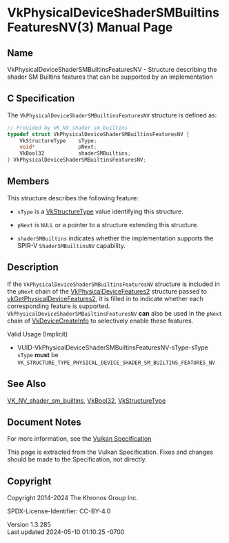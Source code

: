 # VkPhysicalDeviceShaderSMBuiltinsFeaturesNV(3) Manual Page

## Name

VkPhysicalDeviceShaderSMBuiltinsFeaturesNV - Structure describing the
shader SM Builtins features that can be supported by an implementation



## <a href="#_c_specification" class="anchor"></a>C Specification

The `VkPhysicalDeviceShaderSMBuiltinsFeaturesNV` structure is defined
as:

``` c
// Provided by VK_NV_shader_sm_builtins
typedef struct VkPhysicalDeviceShaderSMBuiltinsFeaturesNV {
    VkStructureType    sType;
    void*              pNext;
    VkBool32           shaderSMBuiltins;
} VkPhysicalDeviceShaderSMBuiltinsFeaturesNV;
```

## <a href="#_members" class="anchor"></a>Members

This structure describes the following feature:

- `sType` is a [VkStructureType](https://registry.khronos.org/vulkan/specs/1.3-extensions/man/html/VkStructureType.html) value identifying
  this structure.

- `pNext` is `NULL` or a pointer to a structure extending this
  structure.

- <span id="features-shaderSMBuiltins"></span> `shaderSMBuiltins`
  indicates whether the implementation supports the SPIR-V
  `ShaderSMBuiltinsNV` capability.

## <a href="#_description" class="anchor"></a>Description

If the `VkPhysicalDeviceShaderSMBuiltinsFeaturesNV` structure is
included in the `pNext` chain of the
[VkPhysicalDeviceFeatures2](https://registry.khronos.org/vulkan/specs/1.3-extensions/man/html/VkPhysicalDeviceFeatures2.html) structure
passed to
[vkGetPhysicalDeviceFeatures2](https://registry.khronos.org/vulkan/specs/1.3-extensions/man/html/vkGetPhysicalDeviceFeatures2.html), it is
filled in to indicate whether each corresponding feature is supported.
`VkPhysicalDeviceShaderSMBuiltinsFeaturesNV` **can** also be used in the
`pNext` chain of [VkDeviceCreateInfo](https://registry.khronos.org/vulkan/specs/1.3-extensions/man/html/VkDeviceCreateInfo.html) to
selectively enable these features.

Valid Usage (Implicit)

- <a href="#VUID-VkPhysicalDeviceShaderSMBuiltinsFeaturesNV-sType-sType"
  id="VUID-VkPhysicalDeviceShaderSMBuiltinsFeaturesNV-sType-sType"></a>
  VUID-VkPhysicalDeviceShaderSMBuiltinsFeaturesNV-sType-sType  
  `sType` **must** be
  `VK_STRUCTURE_TYPE_PHYSICAL_DEVICE_SHADER_SM_BUILTINS_FEATURES_NV`

## <a href="#_see_also" class="anchor"></a>See Also

[VK_NV_shader_sm_builtins](https://registry.khronos.org/vulkan/specs/1.3-extensions/man/html/VK_NV_shader_sm_builtins.html),
[VkBool32](https://registry.khronos.org/vulkan/specs/1.3-extensions/man/html/VkBool32.html), [VkStructureType](https://registry.khronos.org/vulkan/specs/1.3-extensions/man/html/VkStructureType.html)

## <a href="#_document_notes" class="anchor"></a>Document Notes

For more information, see the <a
href="https://registry.khronos.org/vulkan/specs/1.3-extensions/html/vkspec.html#VkPhysicalDeviceShaderSMBuiltinsFeaturesNV"
target="_blank" rel="noopener">Vulkan Specification</a>

This page is extracted from the Vulkan Specification. Fixes and changes
should be made to the Specification, not directly.

## <a href="#_copyright" class="anchor"></a>Copyright

Copyright 2014-2024 The Khronos Group Inc.

SPDX-License-Identifier: CC-BY-4.0

Version 1.3.285  
Last updated 2024-05-10 01:10:25 -0700
